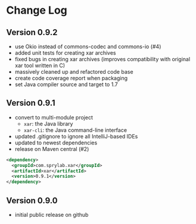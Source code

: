 Change Log
==========

Version 0.9.2
-------------

 * use Okio instead of commons-codec and commons-io (#4)
 * added unit tests for creating xar archives
 * fixed bugs in creating xar archives (improves compatibility with original xar tool written in C)
 * massively cleaned up and refactored code base
 * create code coverage report when packaging
 * set Java compiler source and target to 1.7

Version 0.9.1
-------------

 * convert to multi-module project
   * `xar`: the Java library
   * `xar-cli`: the Java command-line interface
 * updated .gitignore to ignore all IntelliJ-based IDEs
 * updated to newest dependencies
 * release on Maven central (#2)

```xml
<dependency>
  <groupId>com.sprylab.xar</groupId>
  <artifactId>xar</artifactId>
  <version>0.9.1</version>
</dependency>
```

Version 0.9.0
-------------

 * initial public release on github
